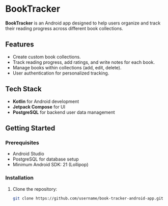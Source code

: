 # BookTracker

**BookTracker** is an Android app designed to help users organize and track their reading progress across different book collections.

## Features
- Create custom book collections.
- Track reading progress, add ratings, and write notes for each book.
- Manage books within collections (add, edit, delete).
- User authentication for personalized tracking.

## Tech Stack
- **Kotlin** for Android development
- **Jetpack Compose** for UI
- **PostgreSQL** for backend user data management

## Getting Started

### Prerequisites
- Android Studio
- PostgreSQL for database setup
- Minimum Android SDK: 21 (Lollipop)

### Installation
1. Clone the repository:
   ```bash
   git clone https://github.com/username/book-tracker-android-app.git
   ```
